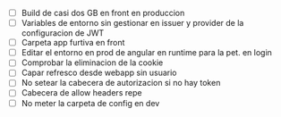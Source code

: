 - [ ] Build de casi dos GB en front en produccion
- [ ] Variables de entorno sin gestionar en issuer y provider de la configuracion de JWT
- [ ] Carpeta app furtiva en front
- [ ] Editar  el entorno en prod de angular en runtime para la pet. en login
- [ ] Comprobar la eliminacion de la cookie
- [ ] Capar refresco desde webapp sin usuario
- [ ] No setear la cabecera de autorizacion si no hay token
- [ ] Cabecera de allow headers repe
- [ ] No meter la carpeta de config en dev